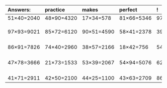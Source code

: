 | Answers: | practice | makes | perfect | ! |
| :--- | :--- | :--- | :--- | :--- |
| 51×40=2040 | 48×90=4320 | 17×34=578 | 81×66=5346 | 97×42=4074 | 
|   |   |   |   |   | 
|   |   |   |   |   | 
|   |   |   |   |   | 
| 97×93=9021 | 85×72=6120 | 90×51=4590 | 58×41=2378 | 39×70=2730 | 
|   |   |   |   |   | 
|   |   |   |   |   | 
|   |   |   |   |   | 
|   |   |   |   |   | 
| 86×91=7826 | 74×40=2960 | 38×57=2166 | 18×42=756 | 54×57=3078 | 
|   |   |   |   |   | 
|   |   |   |   |   | 
|   |   |   |   |   | 
|   |   |   |   |   | 
| 47×78=3666 | 21×73=1533 | 53×39=2067 | 54×94=5076 | 62×40=2480 | 
|   |   |   |   |   | 
|   |   |   |   |   | 
|   |   |   |   |   | 
|   |   |   |   |   | 
| 41×71=2911 | 42×50=2100 | 44×25=1100 | 43×63=2709 | 86×20=1720 | 
